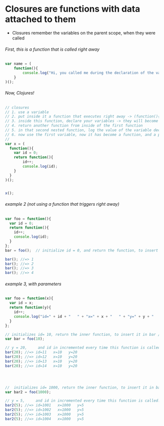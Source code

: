 # Closures are functions with data attached to them

- Closures remember the variables on the parent scope, when they were called

###### First, this is a function that is called right away
```js
var name = (
	function(){
		console.log("Hi, you called me during the declaration of the variable 'name'")
	}
)();

```

###### Now, Clojures!
```js
// closures 
// 1. use a variable
// 2. put inside it a function that executes right away -> (function(){...})();
// 3. inside this function, declare your variables -> they will become 'private' variables!
// 4. return another function from inside of the first function
// 5. in that second nested function, log the value of the variable declared inside the first outer function
// 6. now use the first variable, now it has become a function, and a pair of parenthesis to call it as a function!
// 
var x = (
  function(){ 
  	var id = 0; 
  	return function(){
  		id++; 
  		console.log(id);
  	}
  }
)();


x();
```


###### example 2 (not using a function that triggers right away)
```js
var foo = function(){ 
  var id = 0; 
  return function(){
    id++; 
    console.log(id);
  }
};
bar = foo();  // initialize id = 0, and return the function, to insert it in bar

bar(); //=> 1
bar(); //=> 2
bar(); //=> 3
bar(); //=> 4
```


###### example 3, with parameters
```js
var foo = function(x){ 
  var id = x; 
  return function(y){
    id++; 
    console.log("id=" + id + "   " + "x=" + x + "   " + "y=" + y + "   " );
  }
};

// initializes id= 10, return the inner function, to insert it in bar // id = 10
var bar = foo(10); 

// y = 20,     and id in incremented every time this function is called!
bar(20); //=> id=11   x=10   y=20   
bar(20); //=> id=12   x=10   y=20  
bar(20); //=> id=13   x=10   y=20  
bar(20); //=> id=14   x=10   y=20   




//  initializes id= 1000, return the inner function, to insert it in bar // id = 1000
var bar2 = foo(1000);  

// y = 5,     and id in incremented every time this function is called!
bar2(5); //=> id=1001   x=1000   y=5   
bar2(5); //=> id=1002   x=1000   y=5   
bar2(5); //=> id=1003   x=1000   y=5   
bar2(5); //=> id=1004   x=1000   y=5   
```



